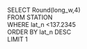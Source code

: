 SELECT Round(long_w,4) <br/>
FROM STATION <br/>
WHERE lat_n <137.2345 <br/>
ORDER BY lat_n DESC <br/>
LIMIT 1